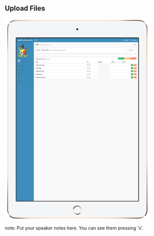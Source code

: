 ##  Upload Files

<img style="background:none; border:none; box-shadow:none; max-width: 90%;" src="resources/dashboard-5.png">

note:
    Put your speaker notes here.
    You can see them pressing 's'.
